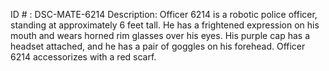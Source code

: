 ID # : DSC-MATE-6214
Description: Officer 6214 is a robotic police officer, standing at approximately 6 feet tall. He has a frightened expression on his mouth and wears horned rim glasses over his eyes. His purple cap has a headset attached, and he has a pair of goggles on his forehead. Officer 6214 accessorizes with a red scarf.